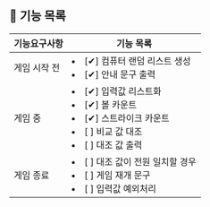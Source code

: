 ## 🚀 기능 목록

| 기능요구사항  | 기능 목록                                                                                                            |    
|---------|------------------------------------------------------------------------------------------------------------------|
| 게임 시작 전 | <li> [✔] 컴퓨터 랜덤 리스트 생성 </li> <li> [✔] 안내 문구 출력 </li>                                                             |
| 게임 중    | <li> [✔] 입력값 리스트화</li>  <li> [✔] 볼 카운트</li>  <li> [✔] 스트라이크 카운트</li> <li> [ ] 비교 값 대조</li>  <li> [ ] 대조 값 출력</li> |
| 게임 종료   | <li> [ ] 대조 값이 전원 일치할 경우</li><li> [ ] 게임 재개 문구</li> <li> [ ] 입력값 예외처리</li>                                       |

